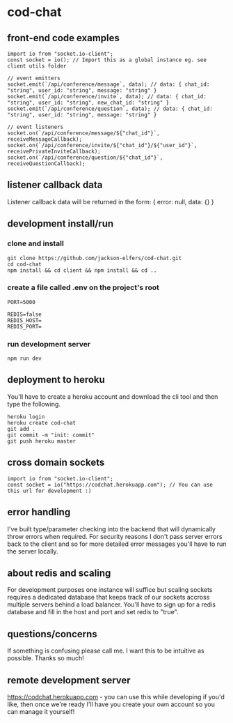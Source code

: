 # cod-chat

## front-end code examples

```
import io from "socket.io-client";
const socket = io(); // Import this as a global instance eg. see client utils folder

// event emitters
socket.emit(`/api/conference/message`, data); // data: { chat_id: "string", user_id: "string", message: "string" }
socket.emit(`/api/conference/invite`, data); // data: { chat_id: "string", user_id: "string", new_chat_id: "string" }
socket.emit(`/api/conference/question`, data); // data: { chat_id: "string", user_id: "string", message: "string" }

// event listeners
socket.on(`/api/conference/message/${"chat_id"}`, receiveMessageCallback);
socket.on(`/api/conference/invite/${"chat_id"}/${"user_id"}`, receivePrivateInviteCallback);
socket.on(`/api/conference/question/${"chat_id"}`, receiveQuestionCallback);
```

## listener callback data

Listener callback data will be returned in the form: { error: null, data: {} }

## development install/run

### clone and install

```
git clone https://github.com/jackson-elfers/cod-chat.git
cd cod-chat
npm install && cd client && npm install && cd ..
```

### create a file called .env on the project's root

```
PORT=5000

REDIS=false
REDIS_HOST=
REDIS_PORT=
```

### run development server

```
npm run dev
```

## deployment to heroku

You'll have to create a heroku account and download the cli tool and then type the following.

```
heroku login
heroku create cod-chat
git add .
git commit -m "init: commit"
git push heroku master
```

## cross domain sockets

```
import io from "socket.io-client";
const socket = io("https://codchat.herokuapp.com"); // You can use this url for development :)
```

## error handling

I've built type/parameter checking into the backend that will dynamically throw errors when
required. For security reasons I don't pass server errors back to the client and so for more detailed
error messages you'll have to run the server locally.

## about redis and scaling

For development purposes one instance will suffice but scaling sockets requires a dedicated database that
keeps track of our sockets accross multiple servers behind a load balancer. You'll have to sign up for a
redis database and fill in the host and port and set redis to "true".

## questions/concerns

If something is confusing please call me. I want this to be intuitive as possible. Thanks so much!

## remote development server

https://codchat.herokuapp.com - you can use this while developing if you'd like, then once we're
ready I'll have you create your own account so you can manage it yourself!
